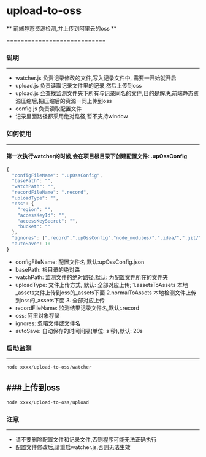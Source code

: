 # upload-to-oss
** 前端静态资源检测,并上传到阿里云的oss **

============================

### 说明 ###
-------
- watcher.js 负责记录修改的文件,写入记录文件中, 需要一开始就开启
- upload.js 负责读取记录文件里的记录,然后上传到oss
- upload.js 会查找监测文件夹下所有与记录同名的文件,目的是解决,前端静态资源压缩后,把压缩后的资源一同上传到oss
- config.js 负责读取配置文件
- 记录里面路径都采用绝对路径,暂不支持window

### 如何使用
-------
#### 第一次执行watcher的时候,会在项目根目录下创建配置文件:  .upOssConfig

```javascript
{
  "configFileName": ".upOssConfig",
  "basePath": "",
  "watchPath": "",
  "recordFileName": ".record",
  "uploadType": "",
  "oss": {
    "region": "",
    "accessKeyId": "",
    "accessKeySecret": "",
    "bucket": ""
  },
  "ignores": [".record",".upOssConfig","node_modules/",".idea/",".git/"],
  "autoSave": 10
}
```

- configFileName: 配置文件名 默认:upOssConfig.json
- basePath: 根目录的绝对路
- watchPath: 监测文件的绝对路径,默认: 为配置文件所在的文件夹
- uploadType: 文件上传方式, 默认: 全部对应上传; 1.assetsToAssets 本地_assets文件上传到oss的_assets下面 2.normalToAssets 本地检测文件上传到oss的_assets下面 3. 全部对应上传
- recordFileName: 监测结果记录文件名,默认:.record
- oss: 阿里对象存储
- ignores: 忽略文件或文件名
- autoSave: 自动保存的时间间隔(单位: s 秒),默认: 20s

### 启动监测
-------
```javascript
node xxxx/upload-to-oss/watcher
```

###上传到oss
-------
```javascript
node xxxx/upload-to-oss/upload
```

### 注意
-------
- 请不要删除配置文件和记录文件,否则程序可能无法正确执行
- 配置文件修改后,请重启watcher.js,否则无法生效